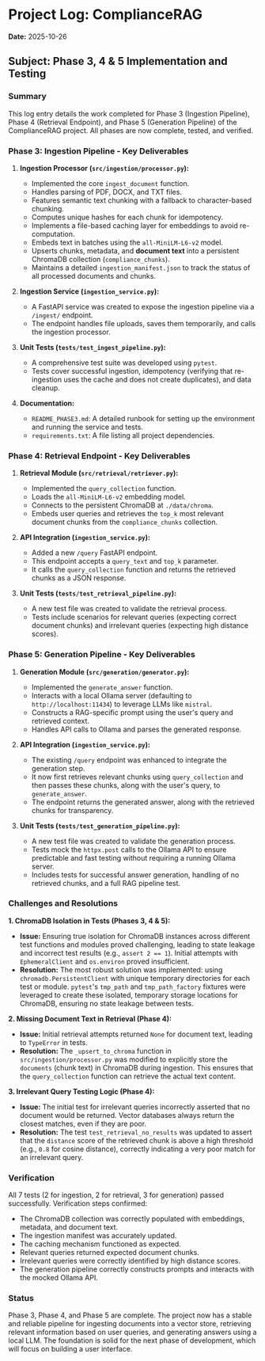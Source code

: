 # Project Log: ComplianceRAG

**Date:** 2025-10-26

## Subject: Phase 3, 4 & 5 Implementation and Testing

### Summary

This log entry details the work completed for Phase 3 (Ingestion Pipeline), Phase 4 (Retrieval Endpoint), and Phase 5 (Generation Pipeline) of the ComplianceRAG project. All phases are now complete, tested, and verified.

### Phase 3: Ingestion Pipeline - Key Deliverables

1.  **Ingestion Processor (`src/ingestion/processor.py`):**
    *   Implemented the core `ingest_document` function.
    *   Handles parsing of PDF, DOCX, and TXT files.
    *   Features semantic text chunking with a fallback to character-based chunking.
    *   Computes unique hashes for each chunk for idempotency.
    *   Implements a file-based caching layer for embeddings to avoid re-computation.
    *   Embeds text in batches using the `all-MiniLM-L6-v2` model.
    *   Upserts chunks, metadata, and **document text** into a persistent ChromaDB collection (`compliance_chunks`).
    *   Maintains a detailed `ingestion_manifest.json` to track the status of all processed documents and chunks.

2.  **Ingestion Service (`ingestion_service.py`):**
    *   A FastAPI service was created to expose the ingestion pipeline via a `/ingest/` endpoint.
    *   The endpoint handles file uploads, saves them temporarily, and calls the ingestion processor.

3.  **Unit Tests (`tests/test_ingest_pipeline.py`):**
    *   A comprehensive test suite was developed using `pytest`.
    *   Tests cover successful ingestion, idempotency (verifying that re-ingestion uses the cache and does not create duplicates), and data cleanup.

4.  **Documentation:**
    *   `README_PHASE3.md`: A detailed runbook for setting up the environment and running the service and tests.
    *   `requirements.txt`: A file listing all project dependencies.

### Phase 4: Retrieval Endpoint - Key Deliverables

1.  **Retrieval Module (`src/retrieval/retriever.py`):**
    *   Implemented the `query_collection` function.
    *   Loads the `all-MiniLM-L6-v2` embedding model.
    *   Connects to the persistent ChromaDB at `./data/chroma`.
    *   Embeds user queries and retrieves the `top_k` most relevant document chunks from the `compliance_chunks` collection.

2.  **API Integration (`ingestion_service.py`):**
    *   Added a new `/query` FastAPI endpoint.
    *   This endpoint accepts a `query_text` and `top_k` parameter.
    *   It calls the `query_collection` function and returns the retrieved chunks as a JSON response.

3.  **Unit Tests (`tests/test_retrieval_pipeline.py`):**
    *   A new test file was created to validate the retrieval process.
    *   Tests include scenarios for relevant queries (expecting correct document chunks) and irrelevant queries (expecting high distance scores).

### Phase 5: Generation Pipeline - Key Deliverables

1.  **Generation Module (`src/generation/generator.py`):**
    *   Implemented the `generate_answer` function.
    *   Interacts with a local Ollama server (defaulting to `http://localhost:11434`) to leverage LLMs like `mistral`.
    *   Constructs a RAG-specific prompt using the user's query and retrieved context.
    *   Handles API calls to Ollama and parses the generated response.

2.  **API Integration (`ingestion_service.py`):**
    *   The existing `/query` endpoint was enhanced to integrate the generation step.
    *   It now first retrieves relevant chunks using `query_collection` and then passes these chunks, along with the user's query, to `generate_answer`.
    *   The endpoint returns the generated answer, along with the retrieved chunks for transparency.

3.  **Unit Tests (`tests/test_generation_pipeline.py`):**
    *   A new test file was created to validate the generation process.
    *   Tests mock the `httpx.post` calls to the Ollama API to ensure predictable and fast testing without requiring a running Ollama server.
    *   Includes tests for successful answer generation, handling of no retrieved chunks, and a full RAG pipeline test.

### Challenges and Resolutions

**1. ChromaDB Isolation in Tests (Phases 3, 4 & 5):**

*   **Issue:** Ensuring true isolation for ChromaDB instances across different test functions and modules proved challenging, leading to state leakage and incorrect test results (e.g., `assert 2 == 1`). Initial attempts with `EphemeralClient` and `os.environ` proved insufficient.
*   **Resolution:** The most robust solution was implemented: using `chromadb.PersistentClient` with unique temporary directories for each test or module. `pytest`'s `tmp_path` and `tmp_path_factory` fixtures were leveraged to create these isolated, temporary storage locations for ChromaDB, ensuring no state leakage between tests.

**2. Missing Document Text in Retrieval (Phase 4):**

*   **Issue:** Initial retrieval attempts returned `None` for document text, leading to `TypeError` in tests.
*   **Resolution:** The `_upsert_to_chroma` function in `src/ingestion/processor.py` was modified to explicitly store the `documents` (chunk text) in ChromaDB during ingestion. This ensures that the `query_collection` function can retrieve the actual text content.

**3. Irrelevant Query Testing Logic (Phase 4):**

*   **Issue:** The initial test for irrelevant queries incorrectly asserted that no document would be returned. Vector databases always return the closest matches, even if they are poor.
*   **Resolution:** The test `test_retrieval_no_results` was updated to assert that the `distance` score of the retrieved chunk is above a high threshold (e.g., `0.8` for cosine distance), correctly indicating a very poor match for an irrelevant query.

### Verification

All 7 tests (2 for ingestion, 2 for retrieval, 3 for generation) passed successfully. Verification steps confirmed:
*   The ChromaDB collection was correctly populated with embeddings, metadata, and document text.
*   The ingestion manifest was accurately updated.
*   The caching mechanism functioned as expected.
*   Relevant queries returned expected document chunks.
*   Irrelevant queries were correctly identified by high distance scores.
*   The generation pipeline correctly constructs prompts and interacts with the mocked Ollama API.

### Status

Phase 3, Phase 4, and Phase 5 are complete. The project now has a stable and reliable pipeline for ingesting documents into a vector store, retrieving relevant information based on user queries, and generating answers using a local LLM. The foundation is solid for the next phase of development, which will focus on building a user interface.
